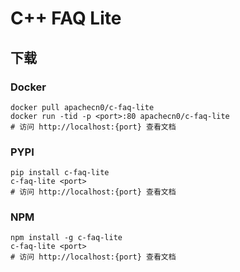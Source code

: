 # C++ FAQ Lite

## 下载

### Docker

```
docker pull apachecn0/c-faq-lite
docker run -tid -p <port>:80 apachecn0/c-faq-lite
# 访问 http://localhost:{port} 查看文档
```

### PYPI

```
pip install c-faq-lite
c-faq-lite <port>
# 访问 http://localhost:{port} 查看文档
```

### NPM

```
npm install -g c-faq-lite
c-faq-lite <port>
# 访问 http://localhost:{port} 查看文档
```